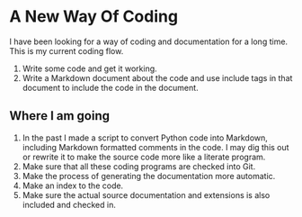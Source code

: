 # A New Way Of Coding

I have been looking for a way of coding and documentation for a long time. This is my current coding flow.

1. Write some code and get it working.
2. Write a Markdown document about the code and use include tags in that document to include the code in the document.

## Where I am going

1. In the past I made a script to convert Python code into Markdown, including Markdown formatted comments in the code. I may dig this out or rewrite it to make the source code more like a literate program.
2. Make sure that all these coding programs are checked into Git.
3. Make the process of generating the documentation more automatic.
4. Make an index to the code.
5. Make sure the actual source documentation and extensions is also included and checked in.

